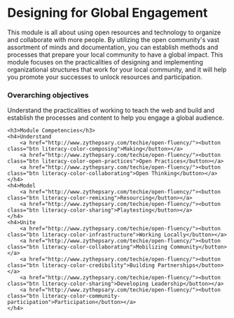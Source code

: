 # Designing for Global Engagement

This module is all about using open resources and technology to organize and collaborate with more people. By utilizing the open community's vast assortment of minds and documentation, you can establish methods and processes that prepare your local community to have a global impact. This module focuses on the practicalities of designing and implementing organizational structures that work for your local community, and it will help you promote your successes to unlock resources and participation.

<div class="well example">
	<h3>Overarching objectives</h3>
	<p>Understand the practicalities of working to teach the web and build and establish the processes and content to help you engage a global audience.</p>

	<h3>Module Competencies</h3>
	<h4>Understand
		<a href="http://www.zythepsary.com/techie/open-fluency/"><button class="btn literacy-color-composing">Making</button></a>
		<a href="http://www.zythepsary.com/techie/open-fluency/"><button class="btn literacy-color-open-practices">Open Practices</button></a>
		<a href="http://www.zythepsary.com/techie/open-fluency/"><button class="btn literacy-color-collaborating">Open Thinking</button></a>
	</h4>
	<h4>Model
		<a href="http://www.zythepsary.com/techie/open-fluency/"><button class="btn literacy-color-remixing">Resourcing</button></a>
		<a href="http://www.zythepsary.com/techie/open-fluency/"><button class="btn literacy-color-sharing">Playtesting</button></a>
	</h4>
	<h4>Unite
		<a href="http://www.zythepsary.com/techie/open-fluency/"><button class="btn literacy-color-infrastructure">Working Locally</button></a>
		<a href="http://www.zythepsary.com/techie/open-fluency/"><button class="btn literacy-color-collaborating">Mobilizing Community</button></a>
		<a href="http://www.zythepsary.com/techie/open-fluency/"><button class="btn literacy-color-credibility">Building Partnerships</button></a>
		<a href="http://www.zythepsary.com/techie/open-fluency/"><button class="btn literacy-color-sharing">Developing Leadership</button></a>
		<a href="http://www.zythepsary.com/techie/open-fluency/"><button class="btn literacy-color-community-participation">Participation</button></a>
	</h4>	
</div>